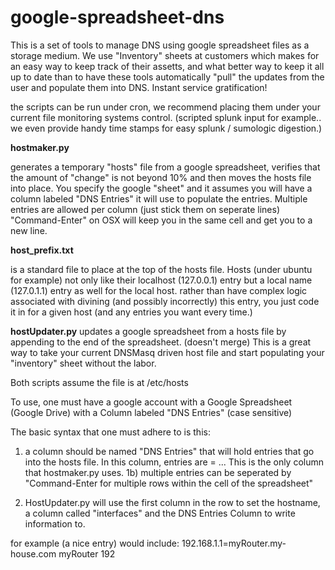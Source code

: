 google-spreadsheet-dns
======================

This is a set of tools to manage DNS using google spreadsheet files as a storage medium. We use "Inventory" sheets at customers which makes for an easy way to keep track of their assetts, and what better way to keep it all up to date than to have these tools automatically "pull" the updates from the user and populate them into DNS. Instant service gratification!

the scripts can be run under cron, we recommend placing them under your current file monitoring systems control. (scripted splunk input for example.. we even provide handy time stamps for easy splunk / sumologic digestion.)

__hostmaker.py__
 
 generates a temporary "hosts" file from a google spreadsheet, verifies that the amount of "change" is not beyond 10%  and then moves the hosts file into place. You specify the google "sheet" and it assumes you will have a column labeled "DNS Entries" it will use to populate the entries. Multiple entries are allowed per column (just stick them on seperate lines) "Command-Enter" on OSX will keep you in the same cell and get you to a new line.

__host_prefix.txt__

 is a standard file to place at the top of the hosts file. Hosts (under ubuntu for example) not only like their localhost (127.0.0.1) entry but a local name (127.0.1.1) entry as well for the local host. rather than have complex logic associated with divining (and possibly incorrectly) this entry, you just code it in for a given host (and any entries you want every time.)

__hostUpdater.py__
 updates a google spreadsheet from a hosts file by appending to the end of the spreadsheet. (doesn't merge) This is a great way to take your current DNSMasq driven host file and start populating your "inventory" sheet without the labor.

Both scripts assume the file is at /etc/hosts



To use, one must have a google account with a Google Spreadsheet (Google Drive) with a Column labeled "DNS Entries" (case sensitive) 

The basic syntax that one must adhere to is this:

1) a column should be named "DNS Entries" that will hold entries that go into the hosts file. In this column,
entries are <IPAddress>=<Hostname> <Alias> <Alias>... This is the only column that hostmaker.py uses.
1b) multiple entries can be seperated by "Command-Enter for multiple rows within the cell of the spreadsheet"


2) HostUpdater.py will use the first column in the row to set the hostname, a column called "interfaces" and the
DNS Entries Column to write information to.


for example (a nice entry) would include: 
192.168.1.1=myRouter.my-house.com myRouter
192
